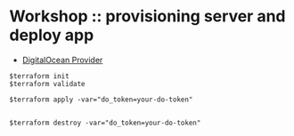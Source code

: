 # Workshop :: provisioning server and deploy app
* [DigitalOcean Provider](https://registry.terraform.io/providers/digitalocean/digitalocean/latest)

```
$terraform init
$terraform validate

$terraform apply -var="do_token=your-do-token"


$terraform destroy -var="do_token=your-do-token"
```
